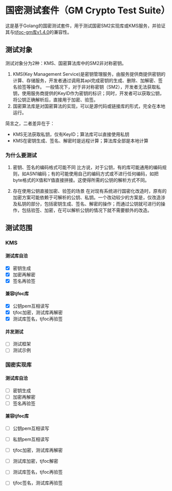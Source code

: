 # 国密测试套件（GM Crypto Test Suite）

这是基于Golang的国密测试套件，用于测试国密SM2实现库或KMS服务，并验证其与[tjfoc-gm库v1.4.0](https://github.com/Hyperledger-TWGC/tjfoc-gm)的兼容性。

## 测试对象

测试对象分为2种：KMS、国密算法库中的SM2非对称密钥。

1. KMS(Key Management Service)是密钥管理服务，由服务提供商提供密钥的计算、存储服务，开发者通过调用其api完成密钥的生成、删除、加解密、签名验签等操作。
   一般情况下，对于非对称密钥（SM2），开发者无法获取私钥，使用服务商提供的KeyID作为密钥的标识；同时，开发者可以获取公钥，将公钥正确解析后，直接用于加密、验签。
2. 国密算法库是对国密算法的实现，可以是源代码或链接库的形式，完全在本地运行。

简言之，二者差异在于：
* KMS无法获取私钥，仅有KeyID；算法库可以直接使用私钥
* KMS在密钥生成、签名、解密时是远程计算；算法库全部是本地计算

### 为什么要测试

1. 密钥、签名的编码格式可能不同
   比方说，对于公钥，有的库可能通用的编码规则，如ASN1编码；有的可能使用自己的编码方式或不进行任何编码，如把byte格式的X值和Y值直接拼接。这使得所需的公钥的解析方式不同。

2. 存在使用公钥直接加密、验签的场景
   在对现有系统进行国密化改造时，原有的加密方案可能依赖于可解析的公钥、私钥。一个改动较少的方案是，仅改造涉及私钥的部分，包括密钥生成、签名、解密的操作；而通过公钥就可进行的操作，包括验签、加密，在可以解析公钥的情况下就不需要额外的改造。

## 测试范围

### KMS

#### 测试库自洽
- [x] 密钥生成
- [x] 加密再解密
- [x] 签名再验签

#### 兼容tjfoc库
- [x] 公钥pem互相读写
- [x] tjfoc加密，测试库再解密
- [x] 测试库签名，tjfoc再验签

#### 并发测试
- [ ] 测试框架
- [ ] 测试示例

### 国密实现库

#### 测试库自洽
- [ ] 密钥生成
- [ ] 加密再解密
- [ ] 签名再验签

#### 兼容tjfoc库
- [ ] 公钥pem互相读写
- [ ] 私钥pem互相读写
- [ ] tjfoc加密，测试库再解密
- [ ] 测试库加密，tjfoc解密
- [ ] 测试库签名，tjfoc再验签
- [ ] tjfoc签名，测试库再验签

